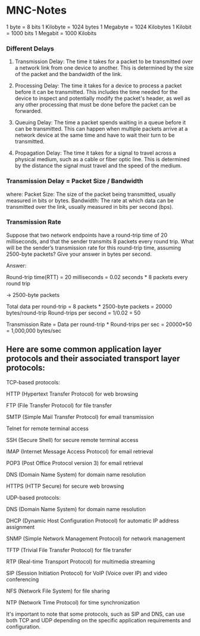 # MNC-Notes

1 byte = 8 bits
1 Kilobyte = 1024 bytes
1 Megabyte = 1024 Kilobytes
1 Kilobit = 1000 bits
1 Megabit = 1000 Kilobits

### Different Delays

1. Transmission Delay: The time it takes for a packet to be transmitted over a network link from one device to another. This is determined by the size of the packet and the bandwidth of the link.

2. Processing Delay: The time it takes for a device to process a packet before it can be transmitted. This includes the time needed for the device to inspect and potentially modify the packet's header, as well as any other processing that must be done before the packet can be forwarded.

3. Queuing Delay: The time a packet spends waiting in a queue before it can be transmitted. This can happen when multiple packets arrive at a network device at the same time and have to wait their turn to be transmitted.

4. Propagation Delay: The time it takes for a signal to travel across a physical medium, such as a cable or fiber optic line. This is determined by the distance the signal must travel and the speed of the medium.


### Transmission Delay = Packet Size / Bandwidth

where:
Packet Size: The size of the packet being transmitted, usually measured in bits or bytes.
Bandwidth: The rate at which data can be transmitted over the link, usually measured in bits per second (bps).


### Transmission Rate
Suppose that two network endpoints have a round-trip time of 20 milliseconds, and that the sender transmits 8 packets every round trip. What will be the sender’s transmission rate for this round-trip time, assuming 2500-byte packets? Give your answer in bytes per second.

Answer:

Round-trip time(RTT) = 20 milliseconds = 0.02 seconds * 8 packets every round trip

-> 2500-byte packets

Total data per round-trip = 8 packets * 2500-byte packets = 20000 bytes/round-trip Round-trips per second = 1/0.02 = 50

Transmission Rate = Data per round-trip * Round-trips per sec = 20000*50 = 1,000,000 bytes/sec


## Here are some common application layer protocols and their associated transport layer protocols:

TCP-based protocols:

HTTP (Hypertext Transfer Protocol) for web browsing

FTP (File Transfer Protocol) for file transfer

SMTP (Simple Mail Transfer Protocol) for email transmission

Telnet for remote terminal access

SSH (Secure Shell) for secure remote terminal access

IMAP (Internet Message Access Protocol) for email retrieval

POP3 (Post Office Protocol version 3) for email retrieval

DNS (Domain Name System) for domain name resolution

HTTPS (HTTP Secure) for secure web browsing

UDP-based protocols:

DNS (Domain Name System) for domain name resolution

DHCP (Dynamic Host Configuration Protocol) for automatic IP address assignment

SNMP (Simple Network Management Protocol) for network management

TFTP (Trivial File Transfer Protocol) for file transfer

RTP (Real-time Transport Protocol) for multimedia streaming

SIP (Session Initiation Protocol) for VoIP (Voice over IP) and video conferencing

NFS (Network File System) for file sharing

NTP (Network Time Protocol) for time synchronization

It's important to note that some protocols, such as SIP and DNS, can use both TCP and UDP depending on the specific application requirements and configuration.

